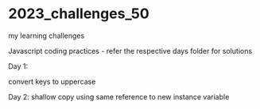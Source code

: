 # 2023_challenges_50
my learning challenges

Javascript coding practices - refer the respective days folder for solutions

Day 1:

  convert keys to uppercase

Day 2:
   shallow copy using same reference to new instance variable